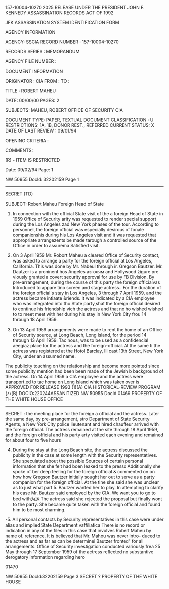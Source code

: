 157-10004-10270
2025 RELEASE UNDER THE PRESIDENT JOHN F. KENNEDY ASSASSINATION RECORDS ACT OF 1992

JFK ASSASSINATION SYSTEM
IDENTIFICATION FORM

AGENCY INFORMATION

AGENCY: SSCIA
RECORD NUMBER : 157-10004-10270

RECORDS SERIES :
MEMORANDUM

AGENCY FILE NUMBER :

DOCUMENT INFORMATION

ORIGINATOR : CIA
FROM :
ΤΟ :

TITLE :
ROBERT MAHEU

DATE: 00/00/00
PAGES: 2

SUBJECTS:
MAHEU, ROBERT
OFFICE OF SECURITY
CIA

DOCUMENT TYPE: PAPER, TEXTUAL DOCUMENT
CLASSIFICATION : U
RESTRICTIONS: 1A, 1B, DONOR REST., REFERRED
CURRENT STATUS: X
DATE OF LAST REVIEW : 09/01/94

OPENING CRITERIA :

COMMENTS:

[R] - ITEM IS RESTRICTED

Date: 09/02/94
Page: 1

NW 50955 DocId: 32202159 Page 1

---

SECRET
(TD)

SUBJECT: Robert Maheu Foreign Head of State

1. In connection with the official State visit of
the
a foreign Head of State in 1959
Office of Security arity was requested to render special support
during the Los Angeles zad New York phases of the tour.
According to personnel,
the foreign official was especially desirous of
fonale companionshis during his Los Angeles visit and it
was requested that appropriate arrangezents be made tarough
a controlled source of the Office in order to assurema
Satisfied visit.

2. On 3 April 1959 Mr. Robort Maheu a cleared Office
of Security contact, was asked to arrange a party for the foreign
official at Los Angeles, California. This was done by
Mr. Nabeul through ir. Gregson Bautzer. Mr. Dautzer is a
proninent hos Angeles азголям аnd Hollywood žigure pre
viously granted a covert security approval for use by FB
Division. By pre-arrangement, during the course of this party
the foreign officialvas Introduced to
appare
tino screen and stage actress.. For the duration of the foreign
official's stay in Los Angeles, 3 through 7 April 1959,
and the actress became intiaate &riends. It was indicated
by a CIA employee who was integrated into tho State party,shat
the foreign official desired to continue his friendship vich
the actress and that no ho wished wished to to meet meet with her during his
stay in New York City frou 14 through 18 April 1959.

3. On 13 April 1959 arrangements were made to rent the
home of
an Office of Security source,
at Long Beach, Long Island, for the period 14 through 13
April 1959. Tac nous, was to be used as a confidencial aeegiaz
place for the actress and the foreign-official. At the same ti
the actress was registered at the Hotol Barclay, Ill cast
13th Street, New York City, under an assumed name.

The publicity touching on the
relationship and become more pointed since some publicity
mention had been been made of the Jewish b background of the actress.
On 14 April 1959 a CIA employee and the actress were transport.ed
to tac
home on Long Island which was taken over is
APPROVED FOR RELEASE 1993
(1)(A)
CIA HISTORICAL-REVIEW PROGRAM (ハ(B)
DOCIO:220244ASSANITIZED
NW 50955 DocId
01469 PROPERTY OF
THE WHITE HOUSE OFFICE

---

SECRET
:
the meeting place for the foreign a official and the actress. Later
the same day, by pre-arrangement, stro Department of State
Security Agents, a New York City police lieutenant and
hired chauffeur arrived with the foreign official. The actress
remained at the site through 18 April 1959, and the foreign official
and his party arty visited each evening and remained for about
four to five hours

4. During the stay at the Long Beach site, the actress
discussed the publicity in the case at some length with the
Security representatives. She speculated about the possible
Sources of certain personal information that she felt had
boen leaked to the presso Additionally she spoke of ber
deep feeling for the foreign official & commented on on how how Gregson
Bautzer initially sought her out to serve as a party companion
for the foreign official. At the tine she said she was unclear
as to just what part 5. Bautzer wanted her to play. In
attempting to clarify his case Mr. Bautzer said
employed by the CIA. We want you to go to bed with为运
The actress said she rejected the proposal but finally wont
to the party. She became quite taken with the foreign official and
found him to be most charming.

-5. All personal contacts by Security representatives
in this case were under alias and implied State Department
vaffiliatica There is no record or indication in any of the
files in this case that involves Robert Maheu by name of.
reference. It is believed that Mr. Mahou was never intro-
duced to the actress and as far as can be determinei
Bautzer fronted" for all arrangements. Office of Security
investigation conducted variously frea 25 May through
17 September 1959 of the actress reflected no substantive
derogatory information regarding hero

01470

NW 50955 DocId:32202159 Page 3
SECRET
?
PROPERTY OF
THE WHITE HOUSE
